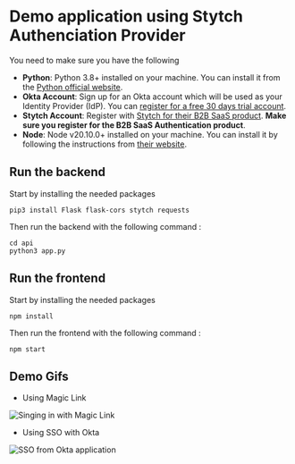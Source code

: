 # Demo application using Stytch Authenciation Provider

You need to make sure you have the following

- **Python**: Python 3.8+ installed on your machine. You can install it from the [Python official website](https://www.python.org/).
- **Okta Account**: Sign up for an Okta account which will be used as your Identity Provider (IdP). You can [register for a free 30 days trial account](https://www.okta.com/free-trial/).
- **Stytch Account**: Register with [Stytch for their B2B SaaS product](https://stytch.com/dashboard/start-now). **Make sure you register for the B2B SaaS Authentication product**.
- **Node**: Node v20.10.0+ installed on your machine. You can install it by following the instructions from [their website](https://docs.npmjs.com/downloading-and-installing-node-js-and-npm).

## Run the backend

Start by installing the needed packages

```
pip3 install Flask flask-cors stytch requests
```

Then run the backend with the following command :

```
cd api
python3 app.py
```

## Run the frontend

Start by installing the needed packages

```
npm install
```

Then run the frontend with the following command :

```
npm start
```

## Demo Gifs

- Using Magic Link

![Singing in with Magic Link](https://i.imgur.com/bgwgACJ.gifv)

- Using SSO with Okta

![SSO from Okta application](https://i.imgur.com/Q00ok25.gifv)
